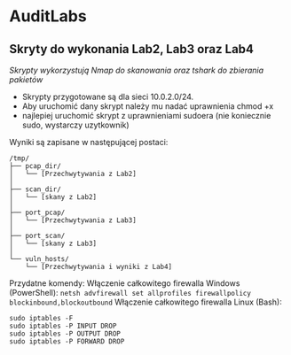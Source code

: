 # AuditLabs
## Skryty do wykonania Lab2, Lab3 oraz Lab4
*Skrypty wykorzystują Nmap do skanowania oraz tshark do zbierania pakietów*

- Skrypty przygotowane są dla sieci 10.0.2.0/24.
- Aby uruchomić dany skrypt należy mu nadać uprawnienia chmod +x
- najlepiej uruchomić skrypt z uprawnieniami sudoera (nie koniecznie sudo, wystarczy uzytkownik)

Wyniki są zapisane w następującej postaci:
```
/tmp/
├── pcap_dir/                 
│   └── [Przechwytywania z Lab2]
│
├── scan_dir/                  
│   └── [skany z Lab2]
│
├── port_pcap/                 
│   └── [Przechwytywania z Lab3]
│
├── port_scan/                 
│   └── [skany z Lab3]
│
└── vuln_hosts/                
    └── [Przechwytywania i wyniki z Lab4]
```
Przydatne komendy:
Włączenie całkowitego firewalla Windows (PowerShell):
```netsh advfirewall set allprofiles firewallpolicy blockinbound,blockoutbound```
Włączenie całkowitego firewalla Linux (Bash):
```
sudo iptables -F
sudo iptables -P INPUT DROP
sudo iptables -P OUTPUT DROP
sudo iptables -P FORWARD DROP
```
